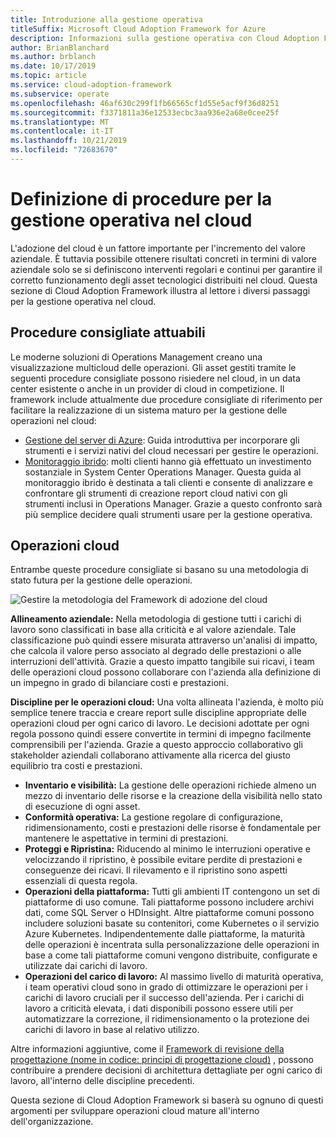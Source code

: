 ```yaml
---
title: Introduzione alla gestione operativa
titleSuffix: Microsoft Cloud Adoption Framework for Azure
description: Informazioni sulla gestione operativa con Cloud Adoption Framework.
author: BrianBlanchard
ms.author: brblanch
ms.date: 10/17/2019
ms.topic: article
ms.service: cloud-adoption-framework
ms.subservice: operate
ms.openlocfilehash: 46af630c299f1fb66565cf1d55e5acf9f36d8251
ms.sourcegitcommit: f3371811a36e12533ecbc3aa936e2a68e0cee25f
ms.translationtype: MT
ms.contentlocale: it-IT
ms.lasthandoff: 10/21/2019
ms.locfileid: "72683670"
---
```

# <a name="establishing-operational-management-practices-in-the-cloud"></a>Definizione di procedure per la gestione operativa nel cloud

L'adozione del cloud è un fattore importante per l'incremento del valore aziendale. È tuttavia possibile ottenere risultati concreti in termini di valore aziendale solo se si definiscono interventi regolari e continui per garantire il corretto funzionamento degli asset tecnologici distribuiti nel cloud. Questa sezione di Cloud Adoption Framework illustra al lettore i diversi passaggi per la gestione operativa nel cloud.

## <a name="actionable-best-practices"></a>Procedure consigliate attuabili

Le moderne soluzioni di Operations Management creano una visualizzazione multicloud delle operazioni. Gli asset gestiti tramite le seguenti procedure consigliate possono risiedere nel cloud, in un data center esistente o anche in un provider di cloud in competizione. Il framework include attualmente due procedure consigliate di riferimento per facilitare la realizzazione di un sistema maturo per la gestione delle operazioni nel cloud:

- [Gestione del server di Azure](./azure-server-management/index.md): Guida introduttiva per incorporare gli strumenti e i servizi nativi del cloud necessari per gestire le operazioni.
- [Monitoraggio ibrido](./monitor/index.md): molti clienti hanno già effettuato un investimento sostanziale in System Center Operations Manager. Questa guida al monitoraggio ibrido è destinata a tali clienti e consente di analizzare e confrontare gli strumenti di creazione report cloud nativi con gli strumenti inclusi in Operations Manager. Grazie a questo confronto sarà più semplice decidere quali strumenti usare per la gestione operativa.

## <a name="cloud-operations"></a>Operazioni cloud

Entrambe queste procedure consigliate si basano su una metodologia di stato futura per la gestione delle operazioni.

![Gestire la metodologia del Framework di adozione del cloud](../_images/manage/caf-manage.png)

**Allineamento aziendale:** Nella metodologia di gestione tutti i carichi di lavoro sono classificati in base alla criticità e al valore aziendale. Tale classificazione può quindi essere misurata attraverso un'analisi di impatto, che calcola il valore perso associato al degrado delle prestazioni o alle interruzioni dell'attività. Grazie a questo impatto tangibile sui ricavi, i team delle operazioni cloud possono collaborare con l'azienda alla definizione di un impegno in grado di bilanciare costi e prestazioni.

**Discipline per le operazioni cloud:** Una volta allineata l'azienda, è molto più semplice tenere traccia e creare report sulle discipline appropriate delle operazioni cloud per ogni carico di lavoro. Le decisioni adottate per ogni regola possono quindi essere convertite in termini di impegno facilmente comprensibili per l'azienda. Grazie a questo approccio collaborativo gli stakeholder aziendali collaborano attivamente alla ricerca del giusto equilibrio tra costi e prestazioni.

- **Inventario e visibilità:** La gestione delle operazioni richiede almeno un mezzo di inventario delle risorse e la creazione della visibilità nello stato di esecuzione di ogni asset.
- **Conformità operativa:** La gestione regolare di configurazione, ridimensionamento, costi e prestazioni delle risorse è fondamentale per mantenere le aspettative in termini di prestazioni.
- **Proteggi e Ripristina:** Riducendo al minimo le interruzioni operative e velocizzando il ripristino, è possibile evitare perdite di prestazioni e conseguenze dei ricavi. Il rilevamento e il ripristino sono aspetti essenziali di questa regola.
- **Operazioni della piattaforma:** Tutti gli ambienti IT contengono un set di piattaforme di uso comune. Tali piattaforme possono includere archivi dati, come SQL Server o HDInsight. Altre piattaforme comuni possono includere soluzioni basate su contenitori, come Kubernetes o il servizio Azure Kubernetes. Indipendentemente dalle piattaforme, la maturità delle operazioni è incentrata sulla personalizzazione delle operazioni in base a come tali piattaforme comuni vengono distribuite, configurate e utilizzate dai carichi di lavoro.
- **Operazioni del carico di lavoro:** Al massimo livello di maturità operativa, i team operativi cloud sono in grado di ottimizzare le operazioni per i carichi di lavoro cruciali per il successo dell'azienda. Per i carichi di lavoro a criticità elevata, i dati disponibili possono essere utili per automatizzare la correzione, il ridimensionamento o la protezione dei carichi di lavoro in base al relativo utilizzo.

Altre informazioni aggiuntive, come il [Framework di revisione della progettazione (nome in codice: principi di progettazione cloud)](https://docs.microsoft.com/azure/architecture/reliability) , possono contribuire a prendere decisioni di architettura dettagliate per ogni carico di lavoro, all'interno delle discipline precedenti.

Questa sezione di Cloud Adoption Framework si baserà su ognuno di questi argomenti per sviluppare operazioni cloud mature all'interno dell'organizzazione.
